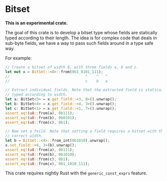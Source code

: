 # Bitset

**This is an experimental crate.**

The goal of this crate is to develop a bitset type whose fields are statically
typed according to their length. The idea is for complex code that deals in
sub-byte fields, we have a way to pass such fields around in a type safe way.

For example:

```rust
// Create a bitset of width 8, with three fields a, b and c.
let mut x = BitSet::<8>::from(0b1_0101_111);
//                                  ^    ^   ^
//                                  c    b   a

// Extract individual fields. Note that the extracted field is statically
// typed according to width.
let a: BitSet<3> = x.get_field::<3, 0>().unwrap();
let b: BitSet<4> = x.get_field::<4, 3>().unwrap();
let c: BitSet<1> = x.get_field::<1, 7>().unwrap();
assert_eq!(u8::from(a), 0b111);
assert_eq!(u8::from(b), 0b0101);
assert_eq!(u8::from(c), 0b1);

// Now set a feild. Note that setting a field requires a bitset with the
// correct width.
let b = BitSet::<4>::from_int(0b1010).unwrap();
x.set_field::<4, 3>(b).unwrap();
assert_eq!(u8::from(a), 0b111);
assert_eq!(u8::from(b), 0b1010);
assert_eq!(u8::from(c), 0b1);
assert_eq!(u8::from(x), 0b1_1010_111);
```

This crate requires nightly Rust with the `generic_const_exprs` feature.
